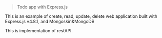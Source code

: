 > Todo app with Express.js

This is an example of create, read, update, delete web application built with Express.js v4.8.1, and Mongoskin&MongoDB

This is implementation of restAPI.

